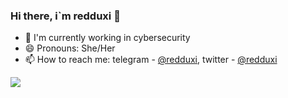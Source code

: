 ### Hi there, i`m redduxi 👋
- 🌱 I'm currently working in cybersecurity
- 😄 Pronouns: She/Her
- 📫 How to reach me: telegram - [@redduxi](https://t.me/redduxi), twitter - [@redduxi](https://twitter.com/redduxi)


<img src="https://github-readme-stats.vercel.app/api?username=redduxi&show_owner=true&show_icons=true&theme=dark">
